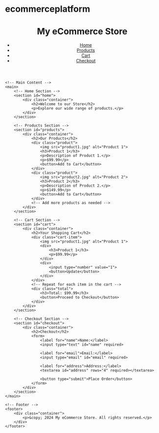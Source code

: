# ecommerceplatform
<!DOCTYPE html>
<html lang="en">
<head>
    <meta charset="UTF-8">
    <meta name="viewport" content="width=device-width, initial-scale=1.0">
    <title>My eCommerce Store</title>
    <link rel="stylesheet" href="styles.css"> <!-- Link to your CSS file -->
</head>
<body>
    <!-- Header -->
    <header>
        <div class="container">
            <h1>My eCommerce Store</h1>
            <nav>
                <ul>
                    <li><a href="#home">Home</a></li>
                    <li><a href="#products">Products</a></li>
                    <li><a href="#cart">Cart</a></li>
                    <li><a href="#checkout">Checkout</a></li>
                </ul>
            </nav>
        </div>
    </header>

    <!-- Main Content -->
    <main>
        <!-- Home Section -->
        <section id="home">
            <div class="container">
                <h2>Welcome to our Store</h2>
                <p>Explore our wide range of products.</p>
            </div>
        </section>

        <!-- Products Section -->
        <section id="products">
            <div class="container">
                <h2>Our Products</h2>
                <div class="product">
                    <img src="product1.jpg" alt="Product 1">
                    <h3>Product 1</h3>
                    <p>Description of Product 1.</p>
                    <p>$99.99</p>
                    <button>Add to Cart</button>
                </div>
                <div class="product">
                    <img src="product2.jpg" alt="Product 2">
                    <h3>Product 2</h3>
                    <p>Description of Product 2.</p>
                    <p>$149.99</p>
                    <button>Add to Cart</button>
                </div>
                <!-- Add more products as needed -->
            </div>
        </section>

        <!-- Cart Section -->
        <section id="cart">
            <div class="container">
                <h2>Your Shopping Cart</h2>
                <div class="cart-item">
                    <img src="product1.jpg" alt="Product 1">
                    <div>
                        <h3>Product 1</h3>
                        <p>$99.99</p>
                    </div>
                    <div>
                        <input type="number" value="1">
                        <button>Update</button>
                    </div>
                </div>
                <!-- Repeat for each item in the cart -->
                <div class="total">
                    <h3>Total: $99.99</h3>
                    <button>Proceed to Checkout</button>
                </div>
            </div>
        </section>

        <!-- Checkout Section -->
        <section id="checkout">
            <div class="container">
                <h2>Checkout</h2>
                <form>
                    <label for="name">Name:</label>
                    <input type="text" id="name" required>
                    
                    <label for="email">Email:</label>
                    <input type="email" id="email" required>
                    
                    <label for="address">Address:</label>
                    <textarea id="address" rows="4" required></textarea>
                    
                    <button type="submit">Place Order</button>
                </form>
            </div>
        </section>
    </main>

    <!-- Footer -->
    <footer>
        <div class="container">
            <p>&copy; 2024 My eCommerce Store. All rights reserved.</p>
        </div>
    </footer>
</body>
</html>
